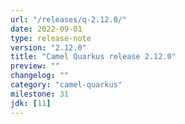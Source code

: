 ```yaml
---
url: "/releases/q-2.12.0/"
date: 2022-09-01
type: release-note
version: "2.12.0"
title: "Camel Quarkus release 2.12.0"
preview: ""
changelog: ""
category: "camel-quarkus"
milestone: 31
jdk: [11]
---
```


